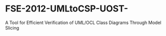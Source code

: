 # FSE-2012-UMLtoCSP-UOST-
A Tool for Efficient Verification of UML/OCL Class Diagrams Through Model Slicing
